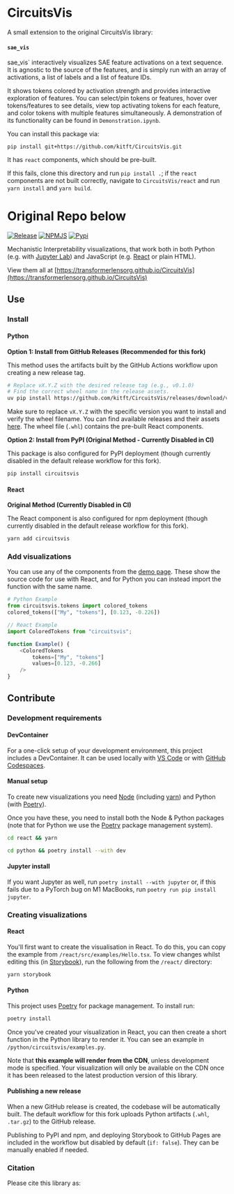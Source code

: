 # CircuitsVis

A small extension to the original CircuitsVis library:


#### `sae_vis`

sae_vis`  interactively visualizes SAE feature activations on a text sequence. It is agnostic to the
source of the features, and is simply run with an array of activations, a list of labels and a list
of feature IDs.

It shows tokens colored by activation strength and provides interactive exploration of features. You can
select/pin tokens or features, hover over tokens/features to see details, view top activating tokens
for each feature, and color tokens with multiple features simultaneously. A demonstration of its
functionality can be found in `Demonstration.ipynb`.

You can install this package via:

`pip install git+https://github.com/kitft/CircuitsVis.git`

It has `react` components, which should be pre-built. 

If this fails, clone this directory and run `pip install .`; if the `react` components
are not built correctly, navigate to `CircuitsVis/react` and run `yarn install` and `yarn build`.


# Original Repo below



[![Release](https://github.com/alan-cooney/CircuitsVis/actions/workflows/release.yml/badge.svg)](https://github.com/alan-cooney/CircuitsVis/actions/workflows/release.yml)
[![NPMJS](https://img.shields.io/npm/v/circuitsvis)](https://www.npmjs.com/package/circuitsvis)
[![Pypi](https://img.shields.io/pypi/v/circuitsvis)](https://pypi.org/project/circuitsvis/)

Mechanistic Interpretability visualizations, that work both in both Python (e.g. with
[Jupyter Lab](https://jupyter.org/)) and JavaScript (e.g. [React](https://reactjs.org/) or plain HTML).

View them all at [https://transformerlensorg.github.io/CircuitsVis](https://transformerlensorg.github.io/CircuitsVis)

## Use

### Install

#### Python

**Option 1: Install from GitHub Releases (Recommended for this fork)**

This method uses the artifacts built by the GitHub Actions workflow upon creating a new release tag.

```bash
# Replace vX.Y.Z with the desired release tag (e.g., v0.1.0)
# Find the correct wheel name in the release assets.
uv pip install https://github.com/kitft/CircuitsVis/releases/download/vX.Y.Z/circuitsvis-X.Y.Z-py3-none-any.whl
```

Make sure to replace `vX.Y.Z` with the specific version you want to install and verify the wheel filename. You can find available releases and their assets [here](https://github.com/kitft/CircuitsVis/releases).
The wheel file (`.whl`) contains the pre-built React components.

**Option 2: Install from PyPI (Original Method - Currently Disabled in CI)**

This package is also configured for PyPI deployment (though currently disabled in the default release workflow for this fork).

```bash
pip install circuitsvis
```

#### React

**Original Method (Currently Disabled in CI)**

The React component is also configured for npm deployment (though currently disabled in the default release workflow for this fork).

```bash
yarn add circuitsvis
```



### Add visualizations

You can use any of the components from the [demo
page](https://transformerlensorg.github.io/CircuitsVis). These show the source code for
use with React, and for Python you can instead import the function with the same
name.

```Python
# Python Example
from circuitsvis.tokens import colored_tokens
colored_tokens(["My", "tokens"], [0.123, -0.226])
```

```TypeScript
// React Example
import ColoredTokens from "circuitsvis";

function Example() {
    <ColoredTokens
        tokens=["My", "tokens"]
        values=[0.123, -0.266]
    />
}
```

## Contribute

### Development requirements

#### DevContainer

For a one-click setup of your development environment, this project includes a
DevContainer. It can be used locally with [VS
Code](https://marketplace.visualstudio.com/items?itemName=ms-vscode-remote.remote-containers)
or with [GitHub Codespaces](https://github.com/features/codespaces).

#### Manual setup

To create new visualizations you need [Node](https://nodejs.org/en/) (including
[yarn](https://classic.yarnpkg.com/lang/en/docs/install/#mac-stable)) and Python
(with [Poetry](https://python-poetry.org/)).

Once you have these, you need to install both the Node & Python packages (note
that for Python we use the
[Poetry](https://python-poetry.org/docs/#installation) package management
system).

```bash
cd react && yarn
```

```bash
cd python && poetry install --with dev
```

#### Jupyter install

If you want Jupyter as well, run `poetry install --with jupyter` or, if this
fails due to a PyTorch bug on M1 MacBooks, run `poetry run pip install jupyter`.

### Creating visualizations

#### React

You'll first want to create the visualisation in React. To do this, you can copy
the example from `/react/src/examples/Hello.tsx`. To view changes whilst editing
this (in [Storybook](https://classic.yarnpkg.com/lang/en/docs/install/#mac-stable)), 
run the following from the `/react/` directory:

```bash
yarn storybook
```

#### Python

This project uses [Poetry](https://python-poetry.org/docs/#installation) for
package management. To install run:

```bash
poetry install
```

Once you've created your visualization in React, you can then create a short
function in the Python library to render it. You can see an example in
`/python/circuitsvis/examples.py`.

Note that **this example will render from the CDN**, unless development mode is
specified. Your visualization will only be available on the CDN once it has been
released to the latest production version of this library.

#### Publishing a new release

When a new GitHub release is created, the codebase will be automatically built.
The default workflow for this fork uploads Python artifacts (`.whl`, `.tar.gz`) to the GitHub release.

Publishing to PyPI and npm, and deploying Storybook to GitHub Pages are included in the workflow but disabled by default (`if: false`). They can be manually enabled if needed.

### Citation

Please cite this library as:

```